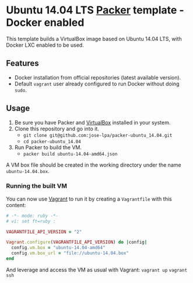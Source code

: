 # Ubuntu 14.04 LTS [Packer](http://www.packer.io/) template - Docker enabled

This template builds a VirtualBox image based on Ubuntu 14.04 LTS, with Docker
LXC enabled to be used. 

## Features
* Docker installation from official repositories (latest available version).
* Default `vagrant` user already configured to run Docker without doing `sudo`.

## Usage
1. Be sure you have Packer and [VirtualBox](https://www.virtualbox.org/)
installed in your system.
2. Clone this repository and go into it.
    * `git clone git@github.com:jose-lpa/packer-ubuntu_14.04.git`
    * `cd packer-ubuntu_14.04`
3. Run Packer to build the VM.
    * `packer build ubuntu-14.04-amd64.json`

A VM box file should be created in the working directory under the name
`ubuntu-14.04.box`.

### Running the built VM
You can now use [Vagrant](https://www.vagrantup.com/) to run it by creating a
`Vagrantfile` with this content:

```ruby
# -*- mode: ruby -*-
# vi: set ft=ruby :

VAGRANTFILE_API_VERSION = "2"

Vagrant.configure(VAGRANTFILE_API_VERSION) do |config|
  config.vm.box = "ubuntu-14.04-amd64"
  config.vm.box_url = "file://ubuntu-14.04.box"
end
```

And leverage and access the VM as usual with Vagrant:
    `vagrant up`
    `vagrant ssh`
